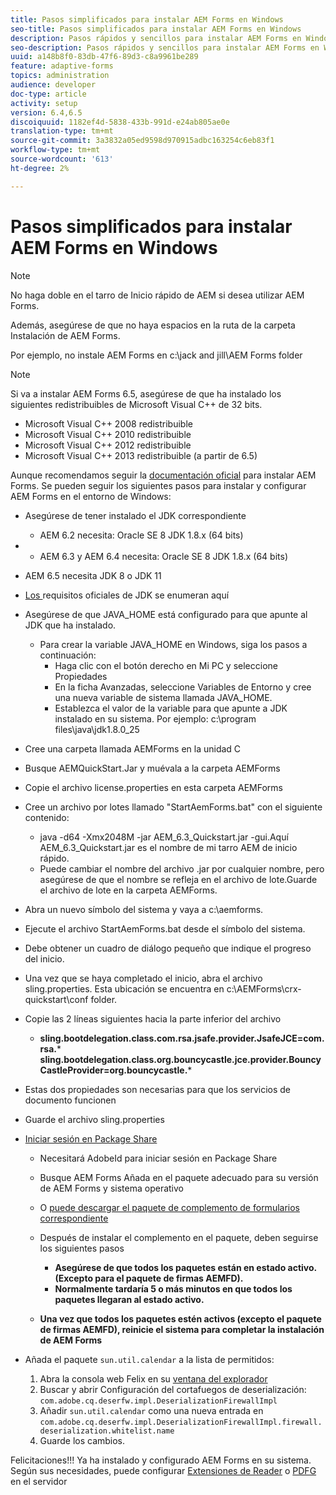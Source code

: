```yaml
---
title: Pasos simplificados para instalar AEM Forms en Windows
seo-title: Pasos simplificados para instalar AEM Forms en Windows
description: Pasos rápidos y sencillos para instalar AEM Forms en Windows
seo-description: Pasos rápidos y sencillos para instalar AEM Forms en Windows
uuid: a148b8f0-83db-47f6-89d3-c8a9961be289
feature: adaptive-forms
topics: administration
audience: developer
doc-type: article
activity: setup
version: 6.4,6.5
discoiquuid: 1182ef4d-5838-433b-991d-e24ab805ae0e
translation-type: tm+mt
source-git-commit: 3a3832a05ed9598d970915adbc163254c6eb83f1
workflow-type: tm+mt
source-wordcount: '613'
ht-degree: 2%

---
```



# Pasos simplificados para instalar AEM Forms en Windows

>[!NOTE]
>
>No haga doble en el tarro de Inicio rápido de AEM si desea utilizar AEM Forms.
>
>Además, asegúrese de que no haya espacios en la ruta de la carpeta Instalación de AEM Forms.
>
>Por ejemplo, no instale AEM Forms en c:\jack and jill\AEM Forms folder

>[!NOTE]
>
>Si va a instalar AEM Forms 6.5, asegúrese de que ha instalado los siguientes redistribuibles de Microsoft Visual C++ de 32 bits.
>
>* Microsoft Visual C++ 2008 redistribuible
>* Microsoft Visual C++ 2010 redistribuible
>* Microsoft Visual C++ 2012 redistribuible
>* Microsoft Visual C++ 2013 redistribuible (a partir de 6.5)


Aunque recomendamos seguir la [documentación oficial](https://helpx.adobe.com/experience-manager/6-3/forms/using/installing-configuring-aem-forms-osgi.html) para instalar AEM Forms. Se pueden seguir los siguientes pasos para instalar y configurar AEM Forms en el entorno de Windows:

* Asegúrese de tener instalado el JDK correspondiente
   * AEM 6.2 necesita: Oracle SE 8 JDK 1.8.x (64 bits)
* 
   * AEM 6.3 y AEM 6.4 necesita: Oracle SE 8 JDK 1.8.x (64 bits)
* AEM 6.5 necesita JDK 8 o JDK 11
* [Los ](https://helpx.adobe.com/experience-manager/6-3/sites/deploying/using/technical-requirements.html) requisitos oficiales de JDK se enumeran aquí
* Asegúrese de que JAVA_HOME está configurado para que apunte al JDK que ha instalado.
   * Para crear la variable JAVA_HOME en Windows, siga los pasos a continuación:
      * Haga clic con el botón derecho en Mi PC y seleccione Propiedades
      * En la ficha Avanzadas, seleccione Variables de Entorno y cree una nueva variable de sistema llamada JAVA_HOME.
      * Establezca el valor de la variable para que apunte a JDK instalado en su sistema. Por ejemplo: c:\program files\java\jdk1.8.0_25

* Cree una carpeta llamada AEMForms en la unidad C
* Busque AEMQuickStart.Jar y muévala a la carpeta AEMForms
* Copie el archivo license.properties en esta carpeta AEMForms
* Cree un archivo por lotes llamado &quot;StartAemForms.bat&quot; con el siguiente contenido:
   * java -d64 -Xmx2048M -jar AEM_6.3_Quickstart.jar -gui.Aquí AEM_6.3_Quickstart.jar es el nombre de mi tarro AEM de inicio rápido.
   * Puede cambiar el nombre del archivo .jar por cualquier nombre, pero asegúrese de que el nombre se refleja en el archivo de lote.Guarde el archivo de lote en la carpeta AEMForms.

* Abra un nuevo símbolo del sistema y vaya a c:\aemforms.

* Ejecute el archivo StartAemForms.bat desde el símbolo del sistema.

* Debe obtener un cuadro de diálogo pequeño que indique el progreso del inicio.

* Una vez que se haya completado el inicio, abra el archivo sling.properties. Esta ubicación se encuentra en c:\AEMForms\crx-quickstart\conf folder.

* Copie las 2 líneas siguientes hacia la parte inferior del archivo
   * **sling.bootdelegation.class.com.rsa.jsafe.provider.JsafeJCE=com.rsa.*** **sling.bootdelegation.class.org.bouncycastle.jce.provider.BouncyCastleProvider=org.bouncycastle.***
* Estas dos propiedades son necesarias para que los servicios de documento funcionen
* Guarde el archivo sling.properties

* [Iniciar sesión en Package Share](http://localhost:4502/crx/packageshare/login.html)

   * Necesitará AdobeId para iniciar sesión en Package Share
   * Busque AEM Forms Añada en el paquete adecuado para su versión de AEM Forms y sistema operativo
   * O [puede descargar el paquete de complemento de formularios correspondiente](https://helpx.adobe.com/es/aem-forms/kb/aem-forms-releases.html)
   * Después de instalar el complemento en el paquete, deben seguirse los siguientes pasos

      * **Asegúrese de que todos los paquetes están en estado activo. (Excepto para el paquete de firmas AEMFD).**
      * **Normalmente tardaría 5 o más minutos en que todos los paquetes llegaran al estado activo.**
   * **Una vez que todos los paquetes estén activos (excepto el paquete de firmas AEMFD), reinicie el sistema para completar la instalación de AEM Forms**


* Añada el paquete `sun.util.calendar` a la lista de permitidos:

   1. Abra la consola web Felix en su [ventana del explorador](http://localhost:4502/system/console/configMgr)
   2. Buscar y abrir Configuración del cortafuegos de deserialización: `com.adobe.cq.deserfw.impl.DeserializationFirewallImpl`
   3. Añadir `sun.util.calendar` como una nueva entrada en `com.adobe.cq.deserfw.impl.DeserializationFirewallImpl.firewall.deserialization.whitelist.name`
   4. Guarde los cambios.

Felicitaciones!!! Ya ha instalado y configurado AEM Forms en su sistema.
Según sus necesidades, puede configurar [Extensiones de Reader](https://helpx.adobe.com/experience-manager/6-3/forms/using/configuring-document-services.html) o [ PDFG](https://helpx.adobe.com/experience-manager/6-3/forms/using/install-configure-pdf-generator.html) en el servidor
